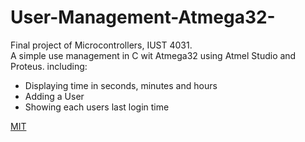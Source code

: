 # User-Management-Atmega32-
Final project of Microcontrollers, IUST 4031.  
A simple use management in C wit Atmega32 using Atmel Studio and Proteus.
including:  
- Displaying time in seconds, minutes and hours  
- Adding a User  
- Showing each users last login time  





[MIT](https://choosealicense.com/licenses/mit/)